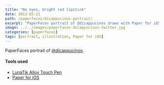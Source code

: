 ```yaml
---
title: "No eyes, bright red lipstick"
date: 2013-03-21
path: /paperfaces/dicappucinos-portrait/
excerpt: "PaperFaces portrait of @dicappucinos drawn with Paper for iOS on an iPad."
image: ../../images/paperfaces-dicappucinos-twitter.jpg
categories: [paperfaces]
tags: [portrait, illustration, Paper for iOS]
---
```


PaperFaces portrait of [@dicappucinos](https://twitter.com/dicappucinos).

#### Tools used

- [LunaTik Alloy Touch Pen](https://www.amazon.com/gp/product/B00821TR7G/ref=as_li_ss_tl?ie=UTF8&tag=mademist-20&linkCode=as2&camp=1789&creative=390957&creativeASIN=B00821TR7G)
- [Paper for iOS](https://paper.bywetransfer.com/)
